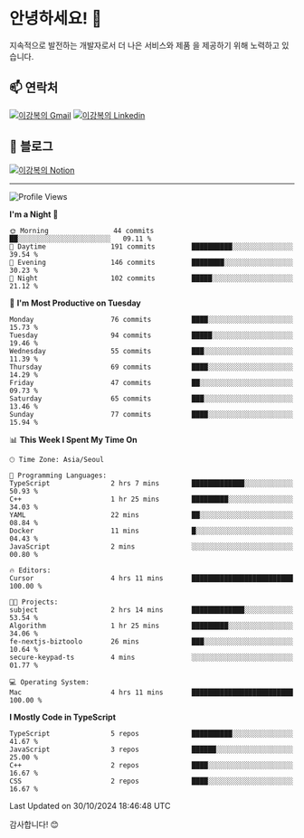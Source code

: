 # 안녕하세요! 👋

지속적으로 발전하는 개발자로서 더 나은 서비스와 제품
을 제공하기 위해 노력하고 있습니다.

## 📫 연락처
[![이강복의 Gmail](https://img.shields.io/badge/Gmail-D14836?style=for-the-badge&logo=gmail&logoColor=white)](mailto:pmmm114@gmail.com)
[![이강복의 Linkedin](https://img.shields.io/badge/LinkedIn-0077B5?style=for-the-badge&logo=linkedin&logoColor=white)](https://www.linkedin.com/in/lkb0297)

## 📝 블로그
[![이강복의 Notion](https://img.shields.io/badge/Notion-000000?style=for-the-badge&logo=notion&logoColor=white)](https://pmmm114.notion.site/)

---
<!--START_SECTION:waka-->
![Profile Views](http://img.shields.io/badge/Profile%20Views-103-blue)

**I'm a Night 🦉** 

```text
🌞 Morning                44 commits          ██░░░░░░░░░░░░░░░░░░░░░░░   09.11 % 
🌆 Daytime                191 commits         ██████████░░░░░░░░░░░░░░░   39.54 % 
🌃 Evening                146 commits         ████████░░░░░░░░░░░░░░░░░   30.23 % 
🌙 Night                  102 commits         █████░░░░░░░░░░░░░░░░░░░░   21.12 % 
```
📅 **I'm Most Productive on Tuesday** 

```text
Monday                   76 commits          ████░░░░░░░░░░░░░░░░░░░░░   15.73 % 
Tuesday                  94 commits          █████░░░░░░░░░░░░░░░░░░░░   19.46 % 
Wednesday                55 commits          ███░░░░░░░░░░░░░░░░░░░░░░   11.39 % 
Thursday                 69 commits          ████░░░░░░░░░░░░░░░░░░░░░   14.29 % 
Friday                   47 commits          ██░░░░░░░░░░░░░░░░░░░░░░░   09.73 % 
Saturday                 65 commits          ███░░░░░░░░░░░░░░░░░░░░░░   13.46 % 
Sunday                   77 commits          ████░░░░░░░░░░░░░░░░░░░░░   15.94 % 
```


📊 **This Week I Spent My Time On** 

```text
🕑︎ Time Zone: Asia/Seoul

💬 Programming Languages: 
TypeScript               2 hrs 7 mins        █████████████░░░░░░░░░░░░   50.93 % 
C++                      1 hr 25 mins        █████████░░░░░░░░░░░░░░░░   34.03 % 
YAML                     22 mins             ██░░░░░░░░░░░░░░░░░░░░░░░   08.84 % 
Docker                   11 mins             █░░░░░░░░░░░░░░░░░░░░░░░░   04.43 % 
JavaScript               2 mins              ░░░░░░░░░░░░░░░░░░░░░░░░░   00.80 % 

🔥 Editors: 
Cursor                   4 hrs 11 mins       █████████████████████████   100.00 % 

🐱‍💻 Projects: 
subject                  2 hrs 14 mins       █████████████░░░░░░░░░░░░   53.54 % 
Algorithm                1 hr 25 mins        █████████░░░░░░░░░░░░░░░░   34.06 % 
fe-nextjs-biztoolo       26 mins             ███░░░░░░░░░░░░░░░░░░░░░░   10.64 % 
secure-keypad-ts         4 mins              ░░░░░░░░░░░░░░░░░░░░░░░░░   01.77 % 

💻 Operating System: 
Mac                      4 hrs 11 mins       █████████████████████████   100.00 % 
```

**I Mostly Code in TypeScript** 

```text
TypeScript               5 repos             ██████████░░░░░░░░░░░░░░░   41.67 % 
JavaScript               3 repos             ██████░░░░░░░░░░░░░░░░░░░   25.00 % 
C++                      2 repos             ████░░░░░░░░░░░░░░░░░░░░░   16.67 % 
CSS                      2 repos             ████░░░░░░░░░░░░░░░░░░░░░   16.67 % 
```




 Last Updated on 30/10/2024 18:46:48 UTC
<!--END_SECTION:waka-->

감사합니다! 😊
